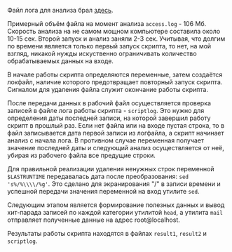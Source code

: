 Файл лога для анализа брал [здесь](http://greenolympiad.org/digishaala-access.log).

Примерный объём файла на момент анализа `access.log` - 106 Мб. Скорость анализа на не самом мощном компьютере составила около 10-15 сек. Второй запуск и анализ заняли 2-3 сек. Учитывая, что долгим по времени является только первый запуск скрипта, то нет, на мой взгляд, никакой нужды искуственно ограничивать количество обрабатываемых данных на входе.

В начале работы скрипта определяются переменные, затем создаётся локфайл, наличие которого предотвращает повторный запуск скрипта. Сигналом для удаления файла служит окончание работы скрипта.

После передачи данных в рабочий файл осуществляется проверка записей в файле лога работы скрипта - `scriptlog`. Это нужно для определения даты последней записи, на которой завершил работу скрипт в прошлый раз. Если нет файла или на входе пустая строка, то в файл записывается дата первой записи из логфайла, а скрипт начинает анализ с начала лога. В противном случае переменная получает значение последней даты и следующий анализ осуществляется от неё, убирая из рабочего файла все предущие строки.

Для правильной реализации удаления ненужных строк переменной `$LASTRUNTIME` передавалась дата после преобразования: `sed 's%/%\\\\/%g'`. Это сделано для экранирования "/" в записи времени и успешной передачи значения переменной на вход утилите `sed`.

Следующим этапом является формирование полезных данных и вывод хит-парада записей по каждой категории утилитой `head`, а утилита `mail` отправляет полученные данные на адрес root@localhost.

Результаты работы скрипта находятся в файлах `result1`, `result2` и `scriptlog`.

